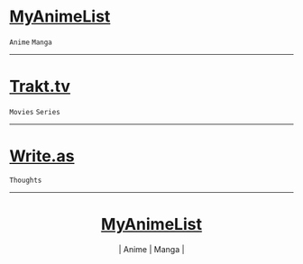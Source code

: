 # [MyAnimeList](https://myanimelist.net/profile/wasu-kun)  
`Anime` `Manga`

---

# [Trakt.tv](https://trakt.tv/users/wasu-tv)  
`Movies` `Series`

---

# [Write.as](https://write.as/wasu/)  
`Thoughts`

---

<h1 align="center"><a href="https://myanimelist.net/profile/wasu-kun">MyAnimeList</a></h1>
<p align="center">| Anime | Manga |</p>